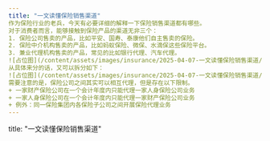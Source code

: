 ```yaml
---
title: "一文读懂保险销售渠道"
作为保险行业的老兵，今天有必要详细的解释一下保险销售渠道都有哪些。
对于消费者而言，能够接触到保险产品的渠道无非三个：
1. 保险公司售卖的产品，比如平安、国寿、泰康他们自主售卖的保险。
2. 保险中介机构售卖的产品，比如蚂蚁保险、微保、水滴保这些保险平台。
3. 兼业代理机构售卖的产品，常见的比如银行代理、汽车代理。
![占位图](/content/assets/images/insurance/2025-04-07-一文读懂保险销售渠道/placeholder.png)
从具体来分的话，又可以拆分如下：
![占位图](/content/assets/images/insurance/2025-04-07-一文读懂保险销售渠道/placeholder.png)
需要注意的是，保险公司之间其实可以相互代理，但是存在以下限制。
+ 一家财产保险公司在一个会计年度内只能代理一家人身保险公司业务
+ 一家人身保险公司在一个会计年度内只能代理一家财产保险公司业务
+ 例外：同一保险集团内各保险子公司之间开展保险代理业务
---
```

title: "一文读懂保险销售渠道"


